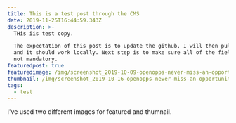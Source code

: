 ```yaml
---
title: This is a test post through the CMS
date: 2019-11-25T16:44:59.343Z
description: >-
  THis iis test copy.

  The expectation of this post is to update the github, I will then pull locally
  and it should work locally. Next step is to make sure all of the fields are
  not mandatory.
featuredpost: true
featuredimage: /img/screenshot_2019-10-09-openopps-never-miss-an-opportunity.png
thumbnail: /img/screenshot_2019-10-16-openopps-never-miss-an-opportunity-1-.png
tags:
  - test
---
```

I've used two different images for featured and thumnail.
